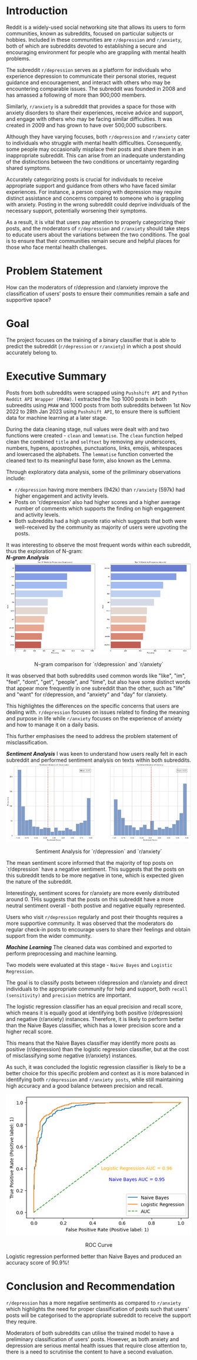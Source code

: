 # Introduction
Reddit is a widely-used social networking site that allows its users to form communities, known as subreddits, focused on particular subjects or hobbies. Included in these communities are `r/depression` and `r/anxiety`, both of which are subreddits devoted to establishing a secure and encouraging environment for people who are grappling with mental health problems.

The subreddit `r/depression` serves as a platform for individuals who experience depression to communicate their personal stories, request guidance and encouragement, and interact with others who may be encountering comparable issues. The subreddit was founded in 2008 and has amassed a following of more than 900,000 members.

Similarly, `r/anxiety` is a subreddit that provides a space for those with anxiety disorders to share their experiences, receive advice and support, and engage with others who may be facing similar difficulties. It was created in 2009 and has grown to have over 500,000 subscribers.

Although they have varying focuses, both `r/depression` and `r/anxiety` cater to individuals who struggle with mental health difficulties. Consequently, some people may occasionally misplace their posts and share them in an inappropriate subreddit. This can arise from an inadequate understanding of the distinctions between the two conditions or uncertainty regarding shared symptoms.

Accurately categorizing posts is crucial for individuals to receive appropriate support and guidance from others who have faced similar experiences. For instance, a person coping with depression may require distinct assistance and concerns compared to someone who is grappling with anxiety. Posting in the wrong subreddit could deprive individuals of the necessary support, potentially worsening their symptoms.

As a result, it is vital that users pay attention to properly categorizing their posts, and the moderators of `r/depression` and `r/anxiety` should take steps to educate users about the variations between the two conditions. The goal is to ensure that their communities remain secure and helpful places for those who face mental health challenges.

# Problem Statement
How can the moderators of r/depression and r/anxiety improve the classification of users’ posts to ensure their communities remain a safe and supportive space?

# Goal
The project focuses on the training of a binary classifier that is able to predict the subreddit (`r/depression` or `r/anxiety`) in which a post should accurately belong to.

# Executive Summary
Posts from both subreddits were scrapped using `Pushshift API` and `Python Reddit API Wrapper (PRAW)`. I extracted the Top 1000 posts in both subreedits using `PRAW` and 1000 posts from both subreddits between 1st Nov 2022 to 28th Jan 2023 using `Pushshift API`, to ensure there is suffcient data for machine learning at a later stage.

During the data cleaning stage, null values were dealt with and two functions were created - `clean` and `lemmatise`. The `clean` function helped clean the combined `title` and `selftext` by removing any underscores, numbers, hypens, apostrophes, punctuations, links, emojis, whitespaces and lowercased the alphabets. The `lemmatise` function converted the cleaned text to its meaningful base form, also known as the Lemma.

Through exploratory data analysis, some of the priliminary observations include:
- `r/depression` having more members (942k) than `r/anxiety` (597k) had higher engagement and activity levels.
- Posts on 'r/depression' also had higher scores and a higher average number of comments which supports the finding on high engagement and activity levels.
- Both subreddits had a high upvote ratio which suggests that both were well-received by the community as majority of users were upvoting the posts.

It was interesting to observe the most frequent words within each subreddit, thus the exploration of N-gram: </br>
***N-gram Analysis***
![](https://github.com/nicholas-khoo/Subreddit-Natural-Language-Processing-Binary-Classification/blob/main/images/n-gram%20comparison.png)
<p align="center">
N-gram comparison for `r/depression` and `r/anxiety`
</p>
It was observed that both subreddits used common words like "like", "im", "feel", "dont", "get", "people", and "time", but also have some distinct words that appear more frequently in one subreddit than the other, such as "life" and "want" for r/depression, and "anxiety" and "day" for r/anxiety.

This highlightes the differences on the specific concerns that users are dealing with. `r/depression` focuses on issues related to finding the meaning and purpose in life while `r/anxiety` focuses on the experience of anxiety and how to manage it on a daily basis.

This further emphasises the need to address the problem statement of misclassification.

***Sentiment Analysis***
I was keen to understand how users really felt in each subreddit and performed sentiment analysis on texts within both subreddits.
![](https://github.com/nicholas-khoo/Subreddit-Natural-Language-Processing-Binary-Classification/blob/main/images/sentiment_analysis.png)
<p align="center">
Sentiment Analysis for `r/depression` and `r/anxiety`
</p>
The mean sentiment score informed that the majority of top posts on `r/depression` have a negative sentiment. This suggests that the posts on this subreddit tends to be more negative in tone, which is expected given the nature of the subreddit.

Interestingly, sentiment scores for r/anxiety are more evenly distributed around 0. THis suggests that the posts on this subreddit have a more neutral sentiment overall - both postive and negative equally represented.

Users who visit `r/depression` regularly and post their thoughts requires a more supportive community. It was observed that the moderators do regular check-in posts to encourage users to share their feelings and obtain support from the wider community.

***Machine Learning***
The cleaned data was combined and exported to perform preprocessing and machine learning.

Two models were evaluated at this stage - `Naive Bayes` and `Logistic Regression`.

The goal is to classify posts between r/depression and r/anxiety and direct individuals to the appropriate community for help and support, both `recall (sensitivity)` and `precision` metrics are important.

The logistic regression classifier has an equal precision and recall score, which means it is equally good at identifying both positive (r/depression) and negative (r/anxiety) instances. Therefore, it is likely to perform better than the Naive Bayes classifier, which has a lower precision score and a higher recall score.

This means that the Naive Bayes classifier may identify more posts as positive (r/depression) than the logistic regression classifier, but at the cost of misclassifying some negative (r/anxiety) instances.

As such, it was concluded the logistic regression classifier is likely to be a better choice for this specific problem and context as it is more balanced in identifying both `r/depression` and `r/anxiety posts`, while still maintaining high accuracy and a good balance between precision and recall.

![](https://github.com/nicholas-khoo/Subreddit-Natural-Language-Processing-Binary-Classification/blob/main/images/roc.png)
<p align="center">
ROC Curve
</p>

Logistic regression performed better than Naive Bayes and produced an accuracy score of 90.9%!

# Conclusion and Recommendation
`r/depression` has a more negative sentiments as compared to `r/anxiety` which highlights the need for proper classification of posts such that users' posts will be categorised to the appropriate subreddit to receive the support they require.

Moderators of both subreddits can utilise the trained model to have a preliminary classification of users' posts. However, as both anxiety and depression are serious mental health issues that require close attention to, there is a need to scrutinise the content to have a second evaluation.
